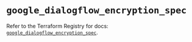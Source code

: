 # `google_dialogflow_encryption_spec`

Refer to the Terraform Registry for docs: [`google_dialogflow_encryption_spec`](https://registry.terraform.io/providers/hashicorp/google-beta/6.49.2/docs/resources/google_dialogflow_encryption_spec).
